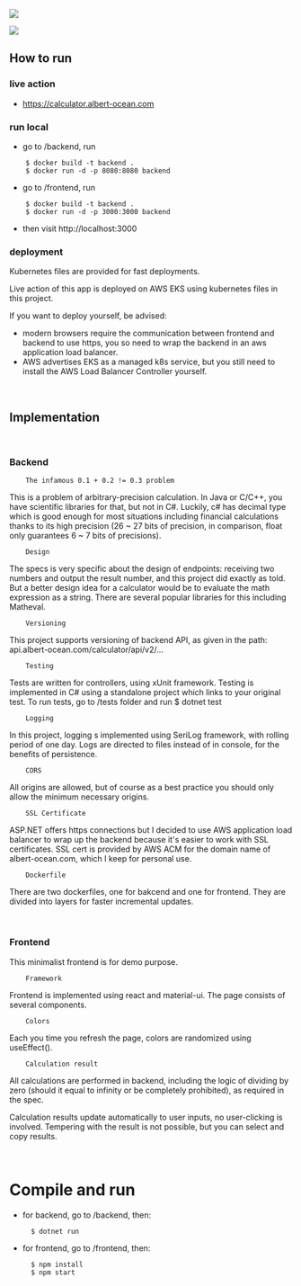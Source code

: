 ![](https://private-user-images.githubusercontent.com/159132860/303822017-8faf43ca-e920-422f-9546-75f8316d9692.png?jwt=eyJhbGciOiJIUzI1NiIsInR5cCI6IkpXVCJ9.eyJpc3MiOiJnaXRodWIuY29tIiwiYXVkIjoicmF3LmdpdGh1YnVzZXJjb250ZW50LmNvbSIsImtleSI6ImtleTUiLCJleHAiOjE3MDc1NDk2OTgsIm5iZiI6MTcwNzU0OTM5OCwicGF0aCI6Ii8xNTkxMzI4NjAvMzAzODIyMDE3LThmYWY0M2NhLWU5MjAtNDIyZi05NTQ2LTc1ZjgzMTZkOTY5Mi5wbmc_WC1BbXotQWxnb3JpdGhtPUFXUzQtSE1BQy1TSEEyNTYmWC1BbXotQ3JlZGVudGlhbD1BS0lBVkNPRFlMU0E1M1BRSzRaQSUyRjIwMjQwMjEwJTJGdXMtZWFzdC0xJTJGczMlMkZhd3M0X3JlcXVlc3QmWC1BbXotRGF0ZT0yMDI0MDIxMFQwNzE2MzhaJlgtQW16LUV4cGlyZXM9MzAwJlgtQW16LVNpZ25hdHVyZT00MTY3OTJhYTdjZWRiZmIxOTc4OTU2MmIzYWM3MmQwNjkyZjYwMjFlMjVmOTM2MDIxOWNjMDMzYWJmOTY3YThiJlgtQW16LVNpZ25lZEhlYWRlcnM9aG9zdCZhY3Rvcl9pZD0wJmtleV9pZD0wJnJlcG9faWQ9MCJ9.L-Ln3zNqO-2C_OxhgHQ9RZ0pGOUXck6QTy5a0lygsAQ)

![](https://private-user-images.githubusercontent.com/159132860/303822020-37b569f2-ca16-46a1-ae22-920349a37fb4.png?jwt=eyJhbGciOiJIUzI1NiIsInR5cCI6IkpXVCJ9.eyJpc3MiOiJnaXRodWIuY29tIiwiYXVkIjoicmF3LmdpdGh1YnVzZXJjb250ZW50LmNvbSIsImtleSI6ImtleTUiLCJleHAiOjE3MDc1NDk2OTgsIm5iZiI6MTcwNzU0OTM5OCwicGF0aCI6Ii8xNTkxMzI4NjAvMzAzODIyMDIwLTM3YjU2OWYyLWNhMTYtNDZhMS1hZTIyLTkyMDM0OWEzN2ZiNC5wbmc_WC1BbXotQWxnb3JpdGhtPUFXUzQtSE1BQy1TSEEyNTYmWC1BbXotQ3JlZGVudGlhbD1BS0lBVkNPRFlMU0E1M1BRSzRaQSUyRjIwMjQwMjEwJTJGdXMtZWFzdC0xJTJGczMlMkZhd3M0X3JlcXVlc3QmWC1BbXotRGF0ZT0yMDI0MDIxMFQwNzE2MzhaJlgtQW16LUV4cGlyZXM9MzAwJlgtQW16LVNpZ25hdHVyZT1jZTUxZDdiMmQzYTQ3NjBmZDFlYTA0YjA5OWNkOWI3MDI1YzZiZmY2Yjg4NWFkOWFhMGM5ZTgwZWE3YTU3NDRhJlgtQW16LVNpZ25lZEhlYWRlcnM9aG9zdCZhY3Rvcl9pZD0wJmtleV9pZD0wJnJlcG9faWQ9MCJ9.BWBrBqTkVP5dJavmNWFJd_35yVFjTAk3vng2ex7MOAc)

## How to run

### live action
* https://calculator.albert-ocean.com

### run local
* go to /backend, run 
```
    $ docker build -t backend .      
    $ docker run -d -p 8080:8080 backend
```

* go to /frontend, run 
```
    $ docker build -t backend .      
    $ docker run -d -p 3000:3000 backend
```

* then visit http://localhost:3000

### deployment

Kubernetes files are provided for fast deployments.

Live action of this app is deployed on AWS EKS using kubernetes files in this project.

If you want to deploy yourself, be advised:

* modern browsers require the communication between frontend and backend to use https, you so need to wrap the backend in an aws application load balancer.
* AWS advertises EKS as a managed k8s service, but you still need to install the AWS Load Balancer Controller yourself. 

<br>

## Implementation

<br>

### Backend

        The infamous 0.1 + 0.2 != 0.3 problem

This is a problem of arbitrary-precision calculation. In Java or C/C++, you have scientific libraries for that, but not in C#. Luckily, c# has decimal type which is good enough for most situations including financial calculations thanks to its high precision (26 ~ 27 bits of precision, in comparison, float only guarantees 6 ~ 7 bits of precisions).

        Design

The specs is very specific about the design of endpoints: receiving two numbers and output the result number, and this project did exactly as told. But a better design idea for a calculator would be to evaluate the math expression as a string. There are several popular libraries for this including Matheval. 

        Versioning

This project supports versioning of backend API, as given in the path: api.albert-ocean.com/calculator/api/v2/...

        Testing

Tests are written for controllers, using xUnit framework. Testing is implemented in C# using a standalone project which links to your original test. To run tests, go to /tests folder and run $ dotnet test

        Logging

In this project, logging s implemented using SeriLog framework, with rolling period of one day. Logs are directed to files instead of in console, for the benefits of persistence.

        CORS

All origins are allowed, but of course as a best practice you should only allow the minimum necessary origins. 

        SSL Certificate

ASP.NET offers https connections but I decided to use AWS application load balancer to wrap up the backend because it's easier to work with SSL certificates. SSL cert is provided by AWS ACM for the domain name of albert-ocean.com, which I keep for personal use. 

        Dockerfile

There are two dockerfiles, one for bakcend and one for frontend. They are divided into layers for faster incremental updates.

<br>

### Frontend

This minimalist frontend is for demo purpose.

        Framework

Frontend is implemented using react and material-ui. The page consists of several components.

        Colors

Each you time you refresh the page, colors are randomized using useEffect(). 

        Calculation result

All calculations are performed in backend, including the logic of dividing by zero (should it equal to infinity or be completely prohibited), as required in the spec.

Calculation results update automatically to user inputs, no user-clicking is involved. Tempering with the result is not possible, but you can select and copy results.

<br>

# Compile and run

* for backend, go to /backend, then:

        $ dotnet run

* for frontend, go to /frontend, then:

        $ npm install
        $ npm start